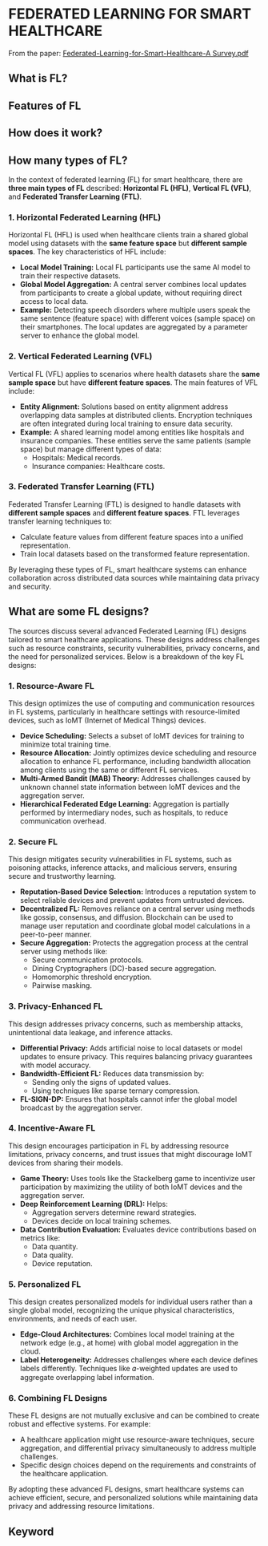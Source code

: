 # FEDERATED LEARNING FOR SMART HEALTHCARE

From the paper: [Federated-Learning-for-Smart-Healthcare-A Survey.pdf](/Paper/Federated-Learning-for-Smart-Healthcare-A%20Survey.pdf)

## What is FL?

## Features of FL

## How does it work?

## How many types of FL?

In the context of federated learning (FL) for smart healthcare, there are **three main types of FL** described: **Horizontal FL (HFL)**, **Vertical FL (VFL)**, and **Federated Transfer Learning (FTL)**.

### 1. Horizontal Federated Learning (HFL)
Horizontal FL (HFL) is used when healthcare clients train a shared global model using datasets with the **same feature space** but **different sample spaces**. The key characteristics of HFL include:

- **Local Model Training:** Local FL participants use the same AI model to train their respective datasets.
- **Global Model Aggregation:** A central server combines local updates from participants to create a global update, without requiring direct access to local data.
- **Example:** Detecting speech disorders where multiple users speak the same sentence (feature space) with different voices (sample space) on their smartphones. The local updates are aggregated by a parameter server to enhance the global model.

### 2. Vertical Federated Learning (VFL)
Vertical FL (VFL) applies to scenarios where health datasets share the **same sample space** but have **different feature spaces**. The main features of VFL include:

- **Entity Alignment:** Solutions based on entity alignment address overlapping data samples at distributed clients. Encryption techniques are often integrated during local training to ensure data security.
- **Example:** A shared learning model among entities like hospitals and insurance companies. These entities serve the same patients (sample space) but manage different types of data:
  - Hospitals: Medical records.
  - Insurance companies: Healthcare costs.

### 3. Federated Transfer Learning (FTL)
Federated Transfer Learning (FTL) is designed to handle datasets with **different sample spaces** and **different feature spaces**. FTL leverages transfer learning techniques to:

- Calculate feature values from different feature spaces into a unified representation.
- Train local datasets based on the transformed feature representation.

By leveraging these types of FL, smart healthcare systems can enhance collaboration across distributed data sources while maintaining data privacy and security.

## What are some FL designs?

The sources discuss several advanced Federated Learning (FL) designs tailored to smart healthcare applications. These designs address challenges such as resource constraints, security vulnerabilities, privacy concerns, and the need for personalized services. Below is a breakdown of the key FL designs:

### 1. Resource-Aware FL
This design optimizes the use of computing and communication resources in FL systems, particularly in healthcare settings with resource-limited devices, such as IoMT (Internet of Medical Things) devices.

- **Device Scheduling:** Selects a subset of IoMT devices for training to minimize total training time.
- **Resource Allocation:** Jointly optimizes device scheduling and resource allocation to enhance FL performance, including bandwidth allocation among clients using the same or different FL services.
- **Multi-Armed Bandit (MAB) Theory:** Addresses challenges caused by unknown channel state information between IoMT devices and the aggregation server.
- **Hierarchical Federated Edge Learning:** Aggregation is partially performed by intermediary nodes, such as hospitals, to reduce communication overhead.

### 2. Secure FL
This design mitigates security vulnerabilities in FL systems, such as poisoning attacks, inference attacks, and malicious servers, ensuring secure and trustworthy learning.

- **Reputation-Based Device Selection:** Introduces a reputation system to select reliable devices and prevent updates from untrusted devices.
- **Decentralized FL:** Removes reliance on a central server using methods like gossip, consensus, and diffusion. Blockchain can be used to manage user reputation and coordinate global model calculations in a peer-to-peer manner.
- **Secure Aggregation:** Protects the aggregation process at the central server using methods like:
  - Secure communication protocols.
  - Dining Cryptographers (DC)-based secure aggregation.
  - Homomorphic threshold encryption.
  - Pairwise masking.

### 3. Privacy-Enhanced FL
This design addresses privacy concerns, such as membership attacks, unintentional data leakage, and inference attacks.

- **Differential Privacy:** Adds artificial noise to local datasets or model updates to ensure privacy. This requires balancing privacy guarantees with model accuracy.
- **Bandwidth-Efficient FL:** Reduces data transmission by:
  - Sending only the signs of updated values.
  - Using techniques like sparse ternary compression.
- **FL-SIGN-DP:** Ensures that hospitals cannot infer the global model broadcast by the aggregation server.

### 4. Incentive-Aware FL
This design encourages participation in FL by addressing resource limitations, privacy concerns, and trust issues that might discourage IoMT devices from sharing their models.

- **Game Theory:** Uses tools like the Stackelberg game to incentivize user participation by maximizing the utility of both IoMT devices and the aggregation server.
- **Deep Reinforcement Learning (DRL):** Helps:
  - Aggregation servers determine reward strategies.
  - Devices decide on local training schemes.
- **Data Contribution Evaluation:** Evaluates device contributions based on metrics like:
  - Data quantity.
  - Data quality.
  - Device reputation.

### 5. Personalized FL
This design creates personalized models for individual users rather than a single global model, recognizing the unique physical characteristics, environments, and needs of each user.

- **Edge-Cloud Architectures:** Combines local model training at the network edge (e.g., at home) with global model aggregation in the cloud.
- **Label Heterogeneity:** Addresses challenges where each device defines labels differently. Techniques like 𝛼-weighted updates are used to aggregate overlapping label information.

### 6. Combining FL Designs
These FL designs are not mutually exclusive and can be combined to create robust and effective systems. For example:
- A healthcare application might use resource-aware techniques, secure aggregation, and differential privacy simultaneously to address multiple challenges.
- Specific design choices depend on the requirements and constraints of the healthcare application.

By adopting these advanced FL designs, smart healthcare systems can achieve efficient, secure, and personalized solutions while maintaining data privacy and addressing resource limitations.

## Keyword
